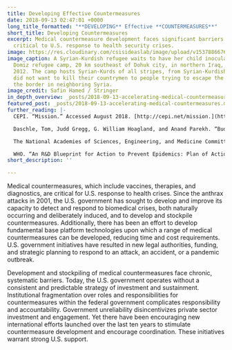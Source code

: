 ```yaml
---
title: Developing Effective Countermeasures
date: 2018-09-13 02:47:01 +0000
long_title_formatted: "**DEVELOPING** Effective **COUNTERMEASURES**"
short_title: Developing Countermeasures
excerpt: Medical countermeasure development faces significant barriers yet remains
  critical to U.S. response to health security crises.
image: https://res.cloudinary.com/csisideaslab/image/upload/v1537886676/health-commission/Developing-Countermeasures.jpg
image_caption: A Syrian-Kurdish refugee waits to have her child inoculated in the
  Domiz refugee camp, 20 km southeast of Dohuk city, in northern Iraq, on July 17,
  2012. The camp hosts Syrian-Kurds of all stripes, from Syrian-Kurdish soldiers who
  did not want to kill their countrymen to people trying to escape the violence across
  the border in neighboring Syria.
image_credit: Safin Hamed / Stringer
in_depth_overview: _posts/2018-09-13-accelerating-medical-countermeasures.md
featured_post: _posts/2018-09-13-accelerating-medical-countermeasures.md
further_reading: |-
  CEPI. “Mission.” Accessed August 2018. [http://cepi.net/mission.](http://cepi.net/mission. "http://cepi.net/mission.")

  Daschle, Tom, Judd Gregg, G. William Hoagland, and Anand Parekh. “Budgeting for Medical Countermeasures: An Ongoing Need for Preparedness.” Bipartisan Policy Center. February 2018. [https://bipartisanpolicy.org/wp-content/uploads/2018/02/BPC-Health-Budgeting-For-Medical-Countermeasures-An-Ongoing-Need-For-Preparedness.pdf.](https://bipartisanpolicy.org/wp-content/uploads/2018/02/BPC-Health-Budgeting-For-Medical-Countermeasures-An-Ongoing-Need-For-Preparedness.pdf. "https://bipartisanpolicy.org/wp-content/uploads/2018/02/BPC-Health-Budgeting-For-Medical-Countermeasures-An-Ongoing-Need-For-Preparedness.pdf.")

  The National Academies of Sciences, Engineering, and Medicine Committee on Global Health and the Future of the United States. “Global Health and the Future Role of the United States (Consensus Study Report).” The National Academies Press. 2017. [http://nationalacademies.org/hmd/reports/2017/global-health-and-the-future-role-of-the-united-states.aspx.](http://nationalacademies.org/hmd/reports/2017/global-health-and-the-future-role-of-the-united-states.aspx. "http://nationalacademies.org/hmd/reports/2017/global-health-and-the-future-role-of-the-united-states.aspx.")

  WHO. “An R&D Blueprint for Action to Prevent Epidemics: Plan of Action.” May 2016. [http://www.who.int/blueprint/about/r_d_blueprint_plan_of_action.pdf?ua=1.](http://www.who.int/blueprint/about/r_d_blueprint_plan_of_action.pdf?ua=1. "http://www.who.int/blueprint/about/r_d_blueprint_plan_of_action.pdf?ua=1.")
short_description: ''

---
```

Medical countermeasures, which include vaccines, therapies, and diagnostics, are critical for U.S. response to health crises. Since the anthrax attacks in 2001, the U.S. government has sought to develop and improve its capacity to detect and respond to biomedical crises, both naturally occurring and deliberately induced, and to develop and stockpile countermeasures. Additionally, there has been an effort to develop fundamental base platform technologies upon which a range of medical countermeasures can be developed, reducing time and cost requirements. U.S. government initiatives have resulted in new legal authorities, funding, and strategic planning to respond to an attack, an accident, or a pandemic outbreak.

Development and stockpiling of medical countermeasures face chronic, systematic barriers. Today, the U.S. government operates without a consistent and predictable strategy of investment and sustainment. Institutional fragmentation over roles and responsibilities for countermeasures within the federal government complicates responsibility and accountability. Government unreliability disincentivizes private sector investment and engagement. Yet there have been encouraging new international efforts launched over the last ten years to stimulate countermeasure development and encourage coordination. These initiatives warrant strong U.S. support.